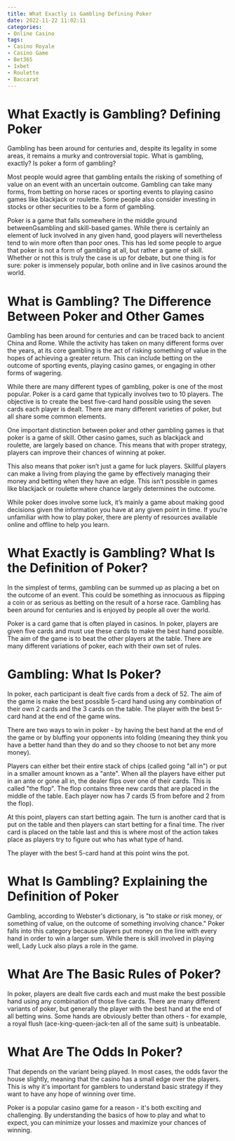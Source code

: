 ```yaml
---
title: What Exactly is Gambling Defining Poker
date: 2022-11-22 11:02:11
categories:
- Online Casino
tags:
- Casino Royale
- Casino Game
- Bet365
- 1xbet
- Roulette
- Baccarat
---
```



#  What Exactly is Gambling? Defining Poker

Gambling has been around for centuries and, despite its legality in some areas, it remains a murky and controversial topic. What is gambling, exactly? Is poker a form of gambling?

Most people would agree that gambling entails the risking of something of value on an event with an uncertain outcome. Gambling can take many forms, from betting on horse races or sporting events to playing casino games like blackjack or roulette. Some people also consider investing in stocks or other securities to be a form of gambling.

Poker is a game that falls somewhere in the middle ground betweenGsambling and skill-based games. While there is certainly an element of luck involved in any given hand, good players will nevertheless tend to win more often than poor ones. This has led some people to argue that poker is not a form of gambling at all, but rather a game of skill. Whether or not this is truly the case is up for debate, but one thing is for sure: poker is immensely popular, both online and in live casinos around the world.

#  What is Gambling? The Difference Between Poker and Other Games

Gambling has been around for centuries and can be traced back to ancient China and Rome. While the activity has taken on many different forms over the years, at its core gambling is the act of risking something of value in the hopes of achieving a greater return. This can include betting on the outcome of sporting events, playing casino games, or engaging in other forms of wagering.

While there are many different types of gambling, poker is one of the most popular. Poker is a card game that typically involves two to 10 players. The objective is to create the best five-card hand possible using the seven cards each player is dealt. There are many different varieties of poker, but all share some common elements.

One important distinction between poker and other gambling games is that poker is a game of skill. Other casino games, such as blackjack and roulette, are largely based on chance. This means that with proper strategy, players can improve their chances of winning at poker.

This also means that poker isn’t just a game for luck players. Skillful players can make a living from playing the game by effectively managing their money and betting when they have an edge. This isn’t possible in games like blackjack or roulette where chance largely determines the outcome.

While poker does involve some luck, it’s mainly a game about making good decisions given the information you have at any given point in time. If you’re unfamiliar with how to play poker, there are plenty of resources available online and offline to help you learn.

#  What Exactly is Gambling? What Is the Definition of Poker?

In the simplest of terms, gambling can be summed up as placing a bet on the outcome of an event. This could be something as innocuous as flipping a coin or as serious as betting on the result of a horse race. Gambling has been around for centuries and is enjoyed by people all over the world.

 Poker is a card game that is often played in casinos. In poker, players are given five cards and must use these cards to make the best hand possible. The aim of the game is to beat the other players at the table. There are many different variations of poker, each with their own set of rules.

#  Gambling: What Is Poker?

In poker, each participant is dealt five cards from a deck of 52. The aim of the game is make the best possible 5-card hand using any combination of their own 2 cards and the 3 cards on the table. The player with the best 5-card hand at the end of the game wins.

There are two ways to win in poker - by having the best hand at the end of the game or by bluffing your opponents into folding (meaning they think you have a better hand than they do and so they choose to not bet any more money).

Players can either bet their entire stack of chips (called going "all in") or put in a smaller amount known as a "ante". When all the players have either put in an ante or gone all in, the dealer flips over one of their cards. This is called "the flop". The flop contains three new cards that are placed in the middle of the table. Each player now has 7 cards (5 from before and 2 from the flop). 

At this point, players can start betting again. The turn is another card that is put on the table and then players can start betting for a final time. The river card is placed on the table last and this is where most of the action takes place as players try to figure out who has what type of hand. 

The player with the best 5-card hand at this point wins the pot.

#  What Is Gambling? Explaining the Definition of Poker

Gambling, according to Webster's dictionary, is "to stake or risk money, or something of value, on the outcome of something involving chance." Poker falls into this category because players put money on the line with every hand in order to win a larger sum. While there is skill involved in playing well, Lady Luck also plays a role in the game.

# What Are The Basic Rules of Poker?

In poker, players are dealt five cards each and must make the best possible hand using any combination of those five cards. There are many different variants of poker, but generally the player with the best hand at the end of all betting wins. Some hands are obviously better than others - for example, a royal flush (ace-king-queen-jack-ten all of the same suit) is unbeatable.

# What Are The Odds In Poker?

That depends on the variant being played. In most cases, the odds favor the house slightly, meaning that the casino has a small edge over the players. This is why it's important for gamblers to understand basic strategy if they want to have any hope of winning over time.

Poker is a popular casino game for a reason - it's both exciting and challenging. By understanding the basics of how to play and what to expect, you can minimize your losses and maximize your chances of winning.